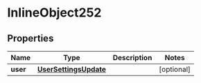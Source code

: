 

# InlineObject252

## Properties

Name | Type | Description | Notes
------------ | ------------- | ------------- | -------------
**user** | [**UserSettingsUpdate**](UserSettingsUpdate.md) |  |  [optional]



